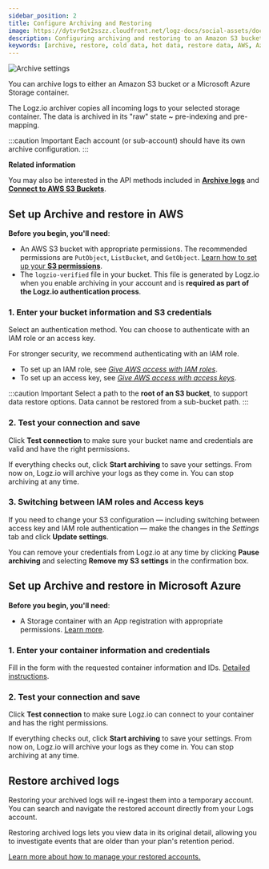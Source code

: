 ```yaml
---
sidebar_position: 2
title: Configure Archiving and Restoring
image: https://dytvr9ot2sszz.cloudfront.net/logz-docs/social-assets/docs-social.jpg
description: Configuring archiving and restoring to an Amazon S3 bucket or a Microsoft Azure Storage container
keywords: [archive, restore, cold data, hot data, restore data, AWS, Azure, microsoft azure, s3 bucket]
---
```




![Archive settings](https://dytvr9ot2sszz.cloudfront.net/logz-docs/archive-and-restore/azure-aws-archive.png)

You can archive logs to either an Amazon S3 bucket or a Microsoft Azure Storage container.

The Logz.io archiver copies all incoming logs to your selected storage container. The data is archived in its "raw" state ~ pre-indexing and pre-mapping.

:::caution Important
Each account (or sub-account) should have its own archive configuration.
:::



**Related information**

You may also be interested in the API methods included in [**Archive logs**](https://api-docs.logz.io/docs/logz/archive-logs) and [**Connect to AWS S3 Buckets**](https://api-docs.logz.io/docs/logz/connect-to-s-3-buckets).

## Set up Archive and restore in AWS



**Before you begin, you'll need**:

* An AWS S3 bucket with appropriate permissions. The recommended permissions are `PutObject`, `ListBucket`, and `GetObject`. [Learn how to set up your **S3 permissions**](https://docs.logz.io/docs/user-guide/data-hub/archive-restore/set-s3-permissions/).
* The `logzio-verified` file in your bucket. This file is generated by Logz.io when you enable archiving in your account and is **required as part of the Logz.io authentication process**.

### 1. Enter your bucket information and S3 credentials

Select an authentication method. You can choose to authenticate with an IAM role
or an access key.

For stronger security,
we recommend authenticating with an IAM role.


* To set up an IAM role, see
  [_Give AWS access with IAM roles_](/docs/user-guide/admin/give-aws-access-with-iam-roles).
* To set up an access key, see
  [_Give AWS access with access keys_](/docs/user-guide/admin/give-aws-access-with-access-keys).

:::caution Important
Select a path to the **root of an S3 bucket**, to support data restore options. Data cannot be restored from a sub-bucket path.
:::

### 2. Test your connection and save

Click **Test connection** to make sure your bucket name and credentials
are valid and have the right permissions.

If everything checks out, click **Start archiving** to save your settings.
From now on, Logz.io will archive your logs as they come in.
You can stop archiving at any time.

### 3. Switching between IAM roles and Access keys

If you need to change your S3 configuration —
including switching between access key and IAM role authentication —
make the changes in the _Settings_ tab and click **Update settings**.

You can remove your credentials from Logz.io at any time
by clicking **Pause archiving**
and selecting **Remove my S3 settings** in the confirmation box.



## Set up Archive and restore in Microsoft Azure


**Before you begin, you'll need**:

* A Storage container with an App registration with appropriate permissions. [Learn more](https://docs.logz.io/docs/user-guide/data-hub/archive-restore/azure-blob-permissions/#minimal-permissions).


### 1. Enter your container information and credentials

Fill in the form with the requested container information and IDs. [Detailed instructions](https://docs.logz.io/docs/user-guide/data-hub/archive-restore/azure-blob-permissions/).

### 2. Test your connection and save

Click **Test connection** to make sure Logz.io can connect to your container and has the right permissions.

If everything checks out, click **Start archiving** to save your settings.
From now on, Logz.io will archive your logs as they come in.
You can stop archiving at any time.



## Restore archived logs


Restoring your archived logs will re-ingest them into a temporary account. You can search and navigate the restored account directly from your Logs account.

Restoring archived logs lets you view data in its original detail, allowing you to investigate events that are older than your plan's retention period.

[Learn more about how to manage your restored accounts.](https://docs.logz.io/docs/user-guide/data-hub/archive-restore/restore-archived-logs/)


